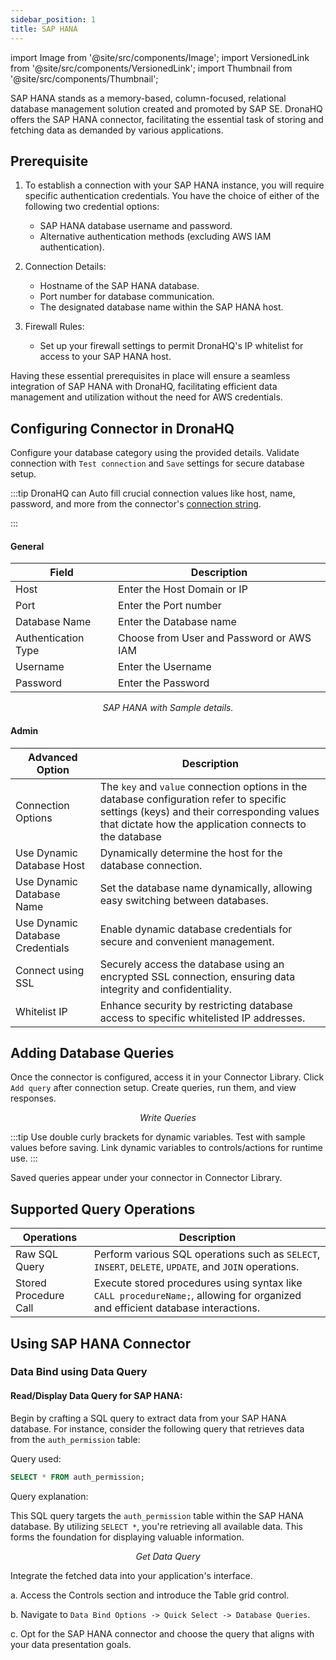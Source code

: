```yaml
---
sidebar_position: 1
title: SAP HANA
---
```


import Image from '@site/src/components/Image';
import VersionedLink from '@site/src/components/VersionedLink';
import Thumbnail from '@site/src/components/Thumbnail';

SAP HANA stands as a memory-based, column-focused, relational database management solution created and promoted by SAP SE. DronaHQ offers the SAP HANA connector, facilitating the essential task of storing and fetching data as demanded by various applications.


## Prerequisite

1. To establish a connection with your SAP HANA instance, you will require specific authentication credentials. You have the choice of either of the following two credential options:
   - SAP HANA database username and password.
   - Alternative authentication methods (excluding AWS IAM authentication).

2. Connection Details:
   - Hostname of the SAP HANA database.
   - Port number for database communication.
   - The designated database name within the SAP HANA host.

3. Firewall Rules:
   - Set up your firewall settings to permit DronaHQ's IP whitelist for access to your SAP HANA host.

Having these essential prerequisites in place will ensure a seamless integration of SAP HANA with DronaHQ, facilitating efficient data management and utilization without the need for AWS credentials.


## Configuring Connector in DronaHQ

Configure your database category using the provided details. Validate connection with `Test connection` and `Save` settings for secure database setup.

:::tip
DronaHQ can Auto fill crucial connection values like host, name, password, and more from the connector's [connection string](https://help.sap.com/docs/SAP_HANA_PLATFORM/0eec0d68141541d1b07893a39944924e/b250e7fef8614ea0a0973d58eb73bda8.html).

:::

#### General 

| Field                | Description                             |
|----------------------|-----------------------------------------|
| Host                 | Enter the Host Domain or IP             |
| Port                 | Enter the Port number                   |
| Database Name        | Enter the Database name                 |
| Authentication Type | Choose from User and Password or AWS IAM |
| Username             | Enter the Username                      |
| Password             | Enter the Password                      |

<figure>
  <Thumbnail src="/img/reference/connectors/saphana/details.jpeg" alt="SAP HANA with Sample details." />
  <figcaption align = "center"><i>SAP HANA with Sample details.</i></figcaption>
</figure>

#### Admin

| Advanced Option   | Description    |
|----------------------|---------------------|
| Connection Options | The `key` and `value` connection options in the database configuration refer to specific settings (keys) and their corresponding values that dictate how the application connects to the database |
| Use Dynamic Database Host                | Dynamically determine the host for the database connection.                               |
| Use Dynamic Database Name                | Set the database name dynamically, allowing easy switching between databases.              |
| <VersionedLink to = "../../datasource-concepts/dynamic-credentials"> Use Dynamic Database Credentials        </VersionedLink> | Enable dynamic database credentials for secure and convenient management.                  |
| <VersionedLink to = "../../datasource-concepts/ssl-configurations"> Connect using SSL  </VersionedLink> | Securely access the database using an encrypted SSL connection, ensuring data integrity and confidentiality. |
| <VersionedLink to = "../../datasource-concepts/whitelisting-dronahq-ip"> Whitelist IP                 </VersionedLink>            | Enhance security by restricting database access to specific whitelisted IP addresses.     |

## Adding Database Queries

Once the connector is configured, access it in your Connector Library. Click `Add query` after connection setup. Create queries, run them, and view responses.

<figure>
  <Thumbnail src="/img/reference/connectors/saphana/data-query.png" alt="Write Queries" />
  <figcaption align = "center"><i>Write Queries</i></figcaption>
</figure>

:::tip
Use double curly brackets for dynamic variables. Test with sample values before saving. Link dynamic variables to controls/actions for runtime use.
:::

Saved queries appear under your connector in Connector Library.

## Supported Query Operations

| Operations            | Description                                              |
|-----------------------|----------------------------------------------------------|
| Raw SQL Query         | Perform various SQL operations such as `SELECT`, `INSERT`, `DELETE`, `UPDATE`, and `JOIN` operations. |
| Stored Procedure Call| Execute stored procedures using syntax like `CALL procedureName;`, allowing for organized and efficient database interactions. |

## Using SAP HANA Connector

### Data Bind using Data Query

#### Read/Display Data Query for SAP HANA:

Begin by crafting a SQL query to extract data from your SAP HANA database. For instance, consider the following query that retrieves data from the `auth_permission` table:

Query used:

```sql
SELECT * FROM auth_permission;
```

Query explanation:

This SQL query targets the `auth_permission` table within the SAP HANA database. By utilizing `SELECT *`, you're retrieving all available data. This forms the foundation for displaying valuable information.

<figure>
  <Thumbnail src="/img/reference/connectors/saphana/data-query.png" alt="Get Data Query" />
  <figcaption align = "center"><i>Get Data Query</i></figcaption>
</figure>


Integrate the fetched data into your application's interface.

 a. Access the Controls section and introduce the Table grid control.

 b. Navigate to `Data Bind Options -> Quick Select -> Database Queries`.

 c. Opt for the SAP HANA connector and choose the query that aligns with your data presentation goals.

